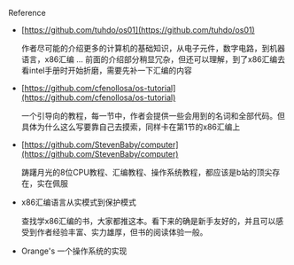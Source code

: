 Reference

+ [https://github.com/tuhdo/os01](https://github.com/tuhdo/os01)

    作者尽可能的介绍更多的计算机的基础知识，从电子元件，数字电路，到机器语言，x86汇编 ...
    前面的介绍部分稍显冗杂，但还可以理解，到了x86汇编去看intel手册时开始折磨，需要先补一下汇编的内容

+ [https://github.com/cfenollosa/os-tutorial](https://github.com/cfenollosa/os-tutorial)

    一个引导向的教程，每一节中，作者会提供一些会用到的名词和全部代码。但具体为什么这么写要靠自己去摸索，同样卡在第1节的x86汇编上

+ [https://github.com/StevenBaby/computer](https://github.com/StevenBaby/computer)

    踌躇月光的8位CPU教程、汇编教程、操作系统教程，都应该是b站的顶尖存在，实在佩服

+ x86汇编语言从实模式到保护模式
    
    查找学x86汇编的书，大家都推这本。看下来的确是新手友好的，并且可以感受到作者经验丰富、实力雄厚，但书的阅读体验一般。

+ Orange's 一个操作系统的实现
